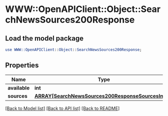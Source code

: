 # WWW::OpenAPIClient::Object::SearchNewsSources200Response

## Load the model package
```perl
use WWW::OpenAPIClient::Object::SearchNewsSources200Response;
```

## Properties
Name | Type | Description | Notes
------------ | ------------- | ------------- | -------------
**available** | **int** |  | [optional] 
**sources** | [**ARRAY[SearchNewsSources200ResponseSourcesInner]**](SearchNewsSources200ResponseSourcesInner.md) |  | [optional] 

[[Back to Model list]](../README.md#documentation-for-models) [[Back to API list]](../README.md#documentation-for-api-endpoints) [[Back to README]](../README.md)


